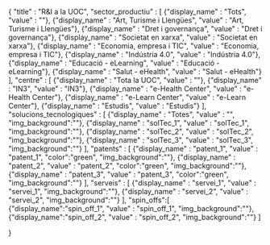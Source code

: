 { 
    "title" : "R&I a la UOC",
    "sector_productiu" : [
        {"display_name" : "Tots", "value" : ""},
        {"display_name" : "Art, Turisme i Llengües", "value" : "Art, Turisme i Llengües"},
        {"display_name" : "Dret i governança", "value" : "Dret i governança"},
        {"display_name" : "Societat en xarxa", "value" : "Societat en xarxa"},
        {"display_name" : "Economia, empresa i TIC", "value" : "Economia, empresa i TIC"},
        {"display_name" : "Indústria 4.0", "value" : "Indústria 4.0"},
        {"display_name" : "Educació - eLearning", "value" : "Educació - eLearning"},
        {"display_name" : "Salut - eHealth", "value" : "Salut - eHealth"}
    ],
    "centre" : [
        {"display_name" : "Tota la UOC", "value" : ""}, 
        {"display_name" : "IN3", "value" : "IN3"}, 
        {"display_name" : "e-Health Center", "value" : "e-Health Center"}, 
        {"display_name" : "e-Learn Center", "value" : "e-Learn Center"}, 
        {"display_name" : "Estudis", "value" : "Estudis"}
    ],
    "solucions_tecnologiques" : [ 
        {"display_name" : "Totes", "value" : "", "img_background":""},
        {"display_name" : "solTec_1", "value" : "solTec_1", "img_background":""}, 
        {"display_name" : "solTec_2", "value" : "solTec_2", "img_background":""}, 
        {"display_name" : "solTec_3", "value" : "solTec_3", "img_background":""} 
    ],
    "patents" : [ 
        {"display_name" : "patent_1", "value" : "patent_1", "color":"green", "img_background":""}, 
        {"display_name" : "patent_2", "value" : "patent_2", "color":"green", "img_background":""}, 
        {"display_name" : "patent_3", "value" : "patent_3", "color":"green", "img_background":""}
    ], 
    "serveis" : [ 
        {"display_name" : "servei_1", "value" : "servei_1", "img_background":""}, 
        {"display_name" : "servei_2", "value" : "servei_2", "img_background":""}
    ],
    "spin_offs":[
        {"display_name":"spin_off_1", "value" : "spin_off_1", "img_background":""},
        {"display_name":"spin_off_2", "value" : "spin_off_2", "img_background":""}
    ]
  
}